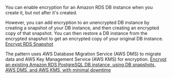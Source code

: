 You can enable encryption for an Amazon RDS DB instance when you create it, but not after it's created.

However, you can add encryption to an unencrypted DB instance by creating a snapshot of your DB instance, and then creating an encrypted copy of that snapshot. You can then restore a DB instance from the encrypted snapshot to get an encrypted copy of your original DB instance.
[Encrypt RDS Snapshot](https://aws.amazon.com/premiumsupport/knowledge-center/encrypt-rds-snapshots/?nc1=h_ls)

The pattern uses AWS Database Migration Service (AWS DMS) to migrate data and AWS Key Management Service (AWS KMS) for encryption.
[Encrypt an existing Amazon RDS PostgreSQL DB instance, using DB snapshots, AWS DMS, and AWS KMS, with minimal downtime](https://docs.aws.amazon.com/prescriptive-guidance/latest/patterns/encrypt-an-existing-amazon-rds-for-postgresql-db-instance.html)


